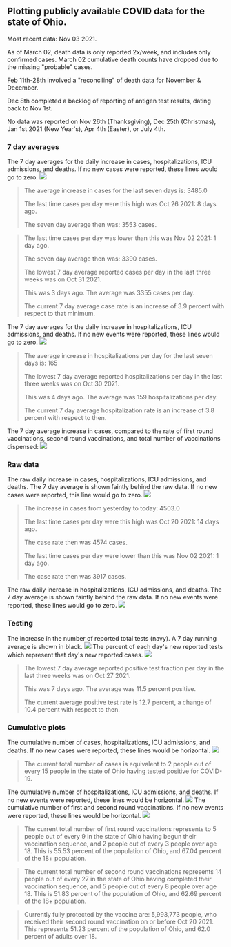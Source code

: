 ## Plotting publicly available COVID data for the state of Ohio. 

Most recent data: Nov 03 2021. 

As of March 02, death data is only reported 2x/week, and includes only confirmed cases. March 02 cumulative death counts have dropped due to the missing "probable" cases.

Feb 11th-28th involved a "reconciling" of death data for November & December.

Dec 8th completed a backlog of reporting of antigen test results, dating back to Nov 1st.

No data was reported on Nov 26th (Thanksgiving), Dec 25th (Christmas), Jan 1st 2021 (New Year's), Apr 4th (Easter), or July 4th.
### 7 day averages
The 7 day averages for the daily increase in cases, hospitalizations, ICU admissions, and deaths. If no new cases were reported, these lines would go to zero.
![](7dayaverage_cases.png)

>The average increase in cases for the last seven days is: 3485.0
>
>The last time cases per day were this high was Oct 26 2021: 8 days ago.
>
>The seven day average then was: 3553 cases.

>
>The last time cases per day was lower than this was Nov 02 2021: 1 day ago.
>
>The seven day average then was: 3390 cases.
>
>The lowest 7 day average reported cases per day in the last three weeks was on Oct 31 2021.
>
>This was 3 days ago. The average was 3355 cases per day.
>
>The current 7 day average case rate is an increase of 3.9 percent with respect to that minimum.

The 7 day averages for the daily increase in hospitalizations, ICU admissions, and deaths. If no new events were reported, these lines would go to zero.
![](7dayaverage_hospital.png)

>The average increase in hospitalizations per day for the last seven days is: 165
>
>The lowest 7 day average reported hospitalizations per day in the last three weeks was on Oct 30 2021.
>
>This was 4 days ago. The average was 159 hospitalizations per day.
>
>The current 7 day average hospitalization rate is an increase of 3.8 percent with respect to then.

The 7 day average increase in cases, compared to the rate of first round vaccinations, second round vaccinations, and total number of vaccinations dispensed:
![](DailyVaccinationsCases.png)

### Raw data
The raw daily increase in cases, hospitalizations, ICU admissions, and deaths. The 7 day average is shown faintly behind the raw data. If no new cases were reported, this line would go to zero.
![](DailyCases.png)

>The increase in cases from yesterday to today: 4503.0 
>
>The last time cases per day were this high was Oct 20 2021: 14 days ago. 
>
>The case rate then was 4574 cases.
>
>The last time cases per day were lower than this was Nov 02 2021: 1 day ago. 
>
>The case rate then was 3917 cases.

The raw daily increase in hospitalizations, ICU admissions, and deaths. The 7 day average is shown faintly behind the raw data. If no new events were reported, these lines would go to zero.
![](DailyHospitalizations.png)

### Testing

The increase in the number of reported total tests (navy). A 7 day running average is shown in black.
![](DailyTests.png)
The percent of each day's new reported tests which represent that day's new reported cases.
![](percentpositive_tests.png)

>The lowest 7 day average reported positive test fraction per day in the last three weeks was on Oct 27 2021.
>
>This was 7 days ago. The average was 11.5 percent positive. 
>
>The current average positive test rate is 12.7 percent, a change of 10.4 percent with respect to then. 

### Cumulative plots
The cumulative number of cases, hospitalizations, ICU admissions, and deaths. If no new cases were reported, these lines would be horizontal.
![](Cases.png)

>The current total number of cases is equivalent to 2 people out of every 15 people in the state of Ohio having tested positive for COVID-19.

The cumulative number of hospitalizations, ICU admissions, and deaths. If no new events were reported, these lines would be horizontal.
![](Hospitalizations.png)
The cumulative number of first and second round vaccinations. If no new events were reported, these lines would be horizontal.
![](Vaccinations.png)

>The current total number of first round vaccinations represents to 5 people out of every 9 in the state of Ohio having begun their vaccination sequence, and 2 people out of every 3 people over age 18.
 >This is 55.53 percent of the population of Ohio, and 67.04 percent of the 18+ population.

>The current total number of second round vaccinations represents 14 people out of every 27 in the state of Ohio having completed their vaccination sequence, and 5 people out of every 8 people over age 18. 
>This is 51.83 percent of the population of Ohio, and 62.69 percent of the 18+ population.

>Currently fully protected by the vaccine are: 5,993,773 people, who received their second round vaccination on or before Oct 20 2021.
>This represents 51.23 percent of the population of Ohio, and 62.0 percent of adults over 18.

